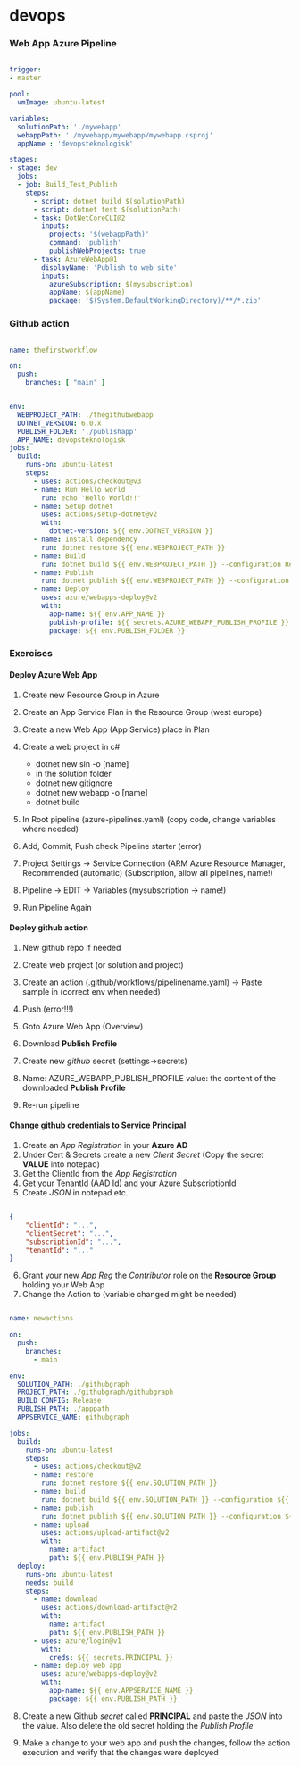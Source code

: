# devops




### Web App Azure Pipeline


```yaml

trigger:
- master

pool:
  vmImage: ubuntu-latest

variables:
  solutionPath: './mywebapp'
  webappPath: './mywebapp/mywebapp/mywebapp.csproj'
  appName : 'devopsteknologisk'

stages:
- stage: dev
  jobs:
  - job: Build_Test_Publish
    steps:
      - script: dotnet build $(solutionPath)
      - script: dotnet test $(solutionPath)
      - task: DotNetCoreCLI@2
        inputs:
          projects: '$(webappPath)'
          command: 'publish'
          publishWebProjects: true
      - task: AzureWebApp@1
        displayName: 'Publish to web site'
        inputs:
          azureSubscription: $(mysubscription)
          appName: $(appName)
          package: '$(System.DefaultWorkingDirectory)/**/*.zip'


```


### Github action

```yaml

name: thefirstworkflow

on:
  push:
    branches: [ "main" ]


env:
  WEBPROJECT_PATH: ./thegithubwebapp
  DOTNET_VERSION: 6.0.x
  PUBLISH_FOLDER: './publishapp'
  APP_NAME: devopsteknologisk
jobs:
  build:
    runs-on: ubuntu-latest
    steps:
      - uses: actions/checkout@v3
      - name: Run Hello world
        run: echo 'Hello World!!'
      - name: Setup dotnet
        uses: actions/setup-dotnet@v2
        with:
          dotnet-version: ${{ env.DOTNET_VERSION }}
      - name: Install dependency
        run: dotnet restore ${{ env.WEBPROJECT_PATH }}
      - name: Build
        run: dotnet build ${{ env.WEBPROJECT_PATH }} --configuration Release --no-restore
      - name: Publish
        run: dotnet publish ${{ env.WEBPROJECT_PATH }} --configuration Release -o ${{env.PUBLISH_FOLDER}}
      - name: Deploy
        uses: azure/webapps-deploy@v2
        with:
          app-name: ${{ env.APP_NAME }}
          publish-profile: ${{ secrets.AZURE_WEBAPP_PUBLISH_PROFILE }}
          package: ${{ env.PUBLISH_FOLDER }}

```

### Exercises

#### Deploy Azure Web App

1. Create new Resource Group in Azure
2. Create an App Service Plan in the Resource Group (west europe)
3. Create a new Web App (App Service) place in Plan

4. Create a web project in c#
   - dotnet new sln -o [name]
   - in the solution folder
   - dotnet new gitignore
   - dotnet new webapp -o [name]
   - dotnet build

5. In Root pipeline (azure-pipelines.yaml) (copy code, change variables where needed)
6. Add, Commit, Push check Pipeline starter (error)

7. Project Settings -> Service Connection  (ARM Azure Resource Manager, Recommended (automatic) (Subscription, allow all pipelines, name!)
8. Pipeline -> EDIT -> Variables (mysubscription -> name!)

9. Run Pipeline Again


#### Deploy github action

1. New github repo if needed
2. Create web project (or solution and project)
3. Create an action (.github/workflows/pipelinename.yaml) -> Paste sample in (correct env when needed)
4. Push (error!!!)


5. Goto Azure Web App (Overview)
6. Download **Publish Profile**
7. Create new *github* secret (settings->secrets)
8. Name: AZURE_WEBAPP_PUBLISH_PROFILE value: the content of the downloaded **Publish Profile**
9. Re-run pipeline


#### Change github credentials to Service Principal

1. Create an *App Registration* in your **Azure AD**
2. Under Cert & Secrets create a new *Client Secret* (Copy the secret **VALUE** into notepad)
3. Get the ClientId from the *App Registration*
4. Get your TenantId (AAD Id) and your Azure SubscriptionId
5. Create *JSON* in notepad etc.

```json

{
    "clientId": "...",
    "clientSecret": "...",
    "subscriptionId": "...",
    "tenantId": "..."
}

```

6. Grant your new *App Reg* the *Contributor* role on the **Resource Group** holding your Web App
7. Change the Action to (variable changed might be needed)

```yaml

name: newactions

on:
  push:
    branches:
      - main

env:
  SOLUTION_PATH: ./githubgraph
  PROJECT_PATH: ./githubgraph/githubgraph
  BUILD_CONFIG: Release
  PUBLISH_PATH: ./apppath
  APPSERVICE_NAME: githubgraph

jobs:
  build:
    runs-on: ubuntu-latest
    steps:
      - uses: actions/checkout@v2
      - name: restore
        run: dotnet restore ${{ env.SOLUTION_PATH }}
      - name: build
        run: dotnet build ${{ env.SOLUTION_PATH }} --configuration ${{ env.BUILD_CONFIG }} --no-restore
      - name: publish
        run: dotnet publish ${{ env.SOLUTION_PATH }} --configuration ${{ env.BUILD_CONFIG }} --output ${{ env.PUBLISH_PATH }}
      - name: upload
        uses: actions/upload-artifact@v2
        with:
          name: artifact
          path: ${{ env.PUBLISH_PATH }}
  deploy:
    runs-on: ubuntu-latest
    needs: build
    steps:
      - name: download
        uses: actions/download-artifact@v2
        with:
          name: artifact
          path: ${{ env.PUBLISH_PATH }}
      - uses: azure/login@v1
        with:
          creds: ${{ secrets.PRINCIPAL }} 
      - name: deploy web app
        uses: azure/webapps-deploy@v2
        with: 
          app-name: ${{ env.APPSERVICE_NAME }} 
          package: ${{ env.PUBLISH_PATH }}

```

8. Create a new Github *secret* called **PRINCIPAL** and paste the *JSON* into the value. Also delete the old secret holding the *Publish Profile*

9. Make a change to your web app and push the changes, follow the action execution and verify that the changes were deployed
